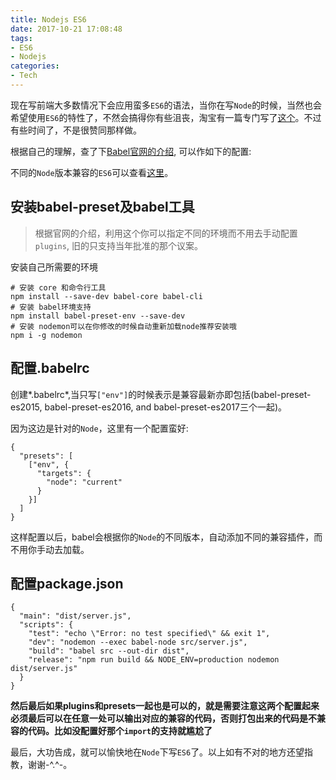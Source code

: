 ```yaml
---
title: Nodejs ES6
date: 2017-10-21 17:08:48
tags:
- ES6
- Nodejs
categories:
- Tech
---
```


现在写前端大多数情况下会应用蛮多`ES6`的语法，当你在写`Node`的时候，当然也会希望使用`ES6`的特性了，不然会搞得你有些沮丧，淘宝有一篇专门写了[这个](http://taobaofed.org/blog/2016/01/07/find-back-the-lost-es6-features-in-nodejs/)。不过有些时间了，不是很赞同那样做。

根据自己的理解，查了下[Babel官网的介绍](http://babeljs.io/docs/plugins/preset-env/), 可以作如下的配置:

不同的`Node`版本兼容的`ES6`可以查看[这里](http://node.green)。

## 安装babel-preset及babel工具

> 根据官网的介绍，利用这个你可以指定不同的环境而不用去手动配置`plugins`, 旧的只支持当年批准的那个议案。

安装自己所需要的环境

```
# 安装 core 和命令行工具
npm install --save-dev babel-core babel-cli
# 安装 babel环境支持
npm install babel-preset-env --save-dev
# 安装 nodemon可以在你修改的时候自动重新加载node推荐安装哦
npm i -g nodemon
```

## 配置.babelrc

创建*.babelrc*,当只写`["env"]`的时候表示是兼容最新亦即包括(babel-preset-es2015, babel-preset-es2016, and babel-preset-es2017三个一起)。

因为这边是针对的`Node`，这里有一个配置蛮好:

```
{
  "presets": [
    ["env", {
      "targets": {
        "node": "current"
      }
    }]
  ]
}
```

这样配置以后，babel会根据你的`Node`的不同版本，自动添加不同的兼容插件，而不用你手动去加载。

## 配置package.json

```
{
  "main": "dist/server.js",
  "scripts": {
    "test": "echo \"Error: no test specified\" && exit 1",
    "dev": "nodemon --exec babel-node src/server.js",
    "build": "babel src --out-dir dist",
    "release": "npm run build && NODE_ENV=production nodemon dist/server.js"
  }
}
```

**然后最后如果plugins和presets一起也是可以的，就是需要注意这两个配置起来必须最后可以在任意一处可以输出对应的兼容的代码，否则打包出来的代码是不兼容的代码。比如没配置好那个`import`的支持就尴尬了**

最后，大功告成，就可以愉快地在`Node`下写`ES6`了。以上如有不对的地方还望指教，谢谢-^.^-。